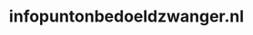 ---
layout: post
title:  "infopuntonbedoeldzwanger.nl"
internal_url:  "/dutchgov/infopuntonbedoeldzwanger.nl.html"
categories: dutchgov
---